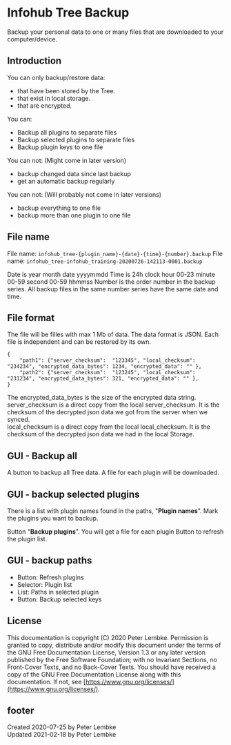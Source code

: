# Infohub Tree Backup

Backup your personal data to one or many files that are downloaded to your computer/device.

## Introduction

You can only backup/restore data:

* that have been stored by the Tree.
* that exist in local storage.
* that are encrypted.

You can:

* Backup all plugins to separate files
* Backup selected plugins to separate files
* Backup plugin keys to one file

You can not: (Might come in later version)

* backup changed data since last backup
* get an automatic backup regularly

You can not: (Will probably not come in later versions)

* backup everything to one file
* backup more than one plugin to one file

## File name

File name: `infohub_tree-{plugin_name}-{date}-{time}-{number}.backup`
File name: `infohub_tree-infohub_training-20200726-142113-0001.backup`

Date is year month date yyyymmdd Time is 24h clock hour 00-23 minute 00-59 second 00-59 hhmmss Number is the order
number in the backup series. All backup files in the same number series have the same date and time.

## File format

The file will be filles with max 1 Mb of data. The data format is JSON. Each file is independent and can be restored by
its own.

```json5
{
    "path1": {"server_checksum":  "123345", "local_checksum":  "234234", "encrypted_data_bytes": 1234, "encrypted_data": "" },
    "path2": {"server_checksum":  "123245", "local_checksum":  "231234", "encrypted_data_bytes": 321, "encrypted_data": "" },
}
```

The encrypted_data_bytes is the size of the encrypted data string.  
server_checksum is a direct copy from the local server_checksum. It is the checksum of the decrypted json data we got
from the server when we synced.  
local_checksum is a direct copy from the local local_checksum. It is the checksum of the decrypted json data we had in
the local Storage.

## GUI - Backup all

A button to backup all Tree data. A file for each plugin will be downloaded.

## GUI - backup selected plugins

There is a list with plugin names found in the paths, "__Plugin names__". Mark the plugins you want to backup.

Button "__Backup plugins__". You will get a file for each plugin Button to refresh the plugin list.

## GUI - backup paths

* Button: Refresh plugins
* Selector: Plugin list
* List: Paths in selected plugin
* Button: Backup selected keys

## License

This documentation is copyright (C) 2020 Peter Lembke. Permission is granted to copy, distribute and/or modify this
document under the terms of the GNU Free Documentation License, Version 1.3 or any later version published by the Free
Software Foundation; with no Invariant Sections, no Front-Cover Texts, and no Back-Cover Texts. You should have received
a copy of the GNU Free Documentation License along with this documentation. If not,
see [https://www.gnu.org/licenses/](https://www.gnu.org/licenses/).

## footer

Created 2020-07-25 by Peter Lembke  
Updated 2021-02-18 by Peter Lembke
